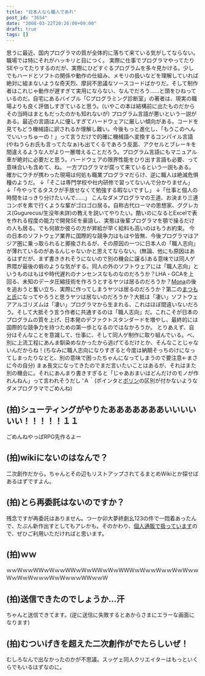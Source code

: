 ```yaml
---
title: "日本人なら職人であれ"
post_id: "3654"
date: "2008-03-22T20:26:00+09:00"
draft: true
tags: []
---
```



思うに最近、国内プログラマの質が全体的に落ちて来ている気がしてならない。職場では特にそれがハッキリと目につく。 実際に仕事でプログラマやってたりSEやってたりするのだが、実際にひどすぐるプログラムを多々見かける。少しでもハードとソフトの関係や動作の仕組み、メモリの扱いなどを理解していれば絶対に組まないような奇天烈、摩訶不思議なソースコードばかりだ。そして制作者はこれじゃ動作が遅すぎて実用にならない、なんでだろう……と頭をひねっているのだ。自宅にあるバイブル「Cプログラミング診断室」の著者は、現実の職場よりも良く評価しすぎていると思う。(いやこの本は結構前に出たものだからその当時はまともだったのかも知れないが) プログラム言語が悪いという一説がある。最近の言語は人に優しすぎてハードウェアに厳しい傾向がある。コードを見てもどう機械語に訳されるか理解し難い。今後もっと進化し、「もうこのへんでいいっちゅーの！」って言うだけで的確に機械語へ変換するコンパイル言語(やねうらお氏も言ってたなぁ)も出てくるであろう反面、アクセルとブレーキを間違えるような人がより一層増えることだろう。プログラム言語にもマニュアル車が絶対に必要だと思う。ハードウェアの限界性能をひり出す言語も必要、って意味合いも含めて、ね。 一方プログラマが腐って来ているという一説もある。確かにウチが携わった現場は何処も職業プログラマだらけ、逆に職人は絶滅危惧種のようだ。 ↓「そこは専門学校や社内研修で習ってないんで分かりません」 ↓「今やってるタスクが手放せなくて勉強する暇ないですし」 ↓「仕事と個人の時間をはっきり分けたいんで……」 こんなダメプログラマの王道、お決まり三連コンボを素で行くような輩がゴロゴロ居る。自称古代ローマの思想家、ググレカス(Gugurecus/生没年未詳)の教えを説いてやりたい。酷いのになるとExcelで表を作れる程度の能力で開発SEを豪語し、実態は後輩プログラマを顎で操るだけの人も居る。でも何故か彼らの方が昇給が早く給料も高いのはもうお約束。 今の日本のソフトウェア業界に国際的な競争力はもはや皆無、今後プログラマはアジア圏に乗っ取られると揶揄されるが、その原因の一つに日本人の「職人志向」が薄れているのがあるんじゃないかと思えてならない。(無論、他にも原因はあるはずだが、まず書ききれそうにないので別の機会に譲る)ある意味では同人ゲ界隈が最後の砦のような気がする。同人の外のソフトウェアには「職人志向」というものはもはや時代遅れのナンセンスなものなのだろうか？LHA・GCAを上回る、未知のデータ圧縮技術を作ろうとするヤツは居るのだろうか？[Mona](http://ja.wikipedia.org/wiki/Mona)の後を追おうと奮い立ち、実際に作ってしまうヤツは居るのだろうか？第二の[まつもと氏](http://ja.wikipedia.org/wiki/Ruby)になってやろうと思うヤツは居ないのだろうか？大抵は「凄い」ソフトウェアアルゴリズムは「凄い」プログラマから生まれる、これはほぼ間違いないだろう。そして大抵そう言う作者に共通するのは「職人志向」だ。これこそが日本のプログラムの質を上げ、日本発のデファクトスタンダードを増やし、最終的には国際的な競争力を持つための第一歩となるのではなかろうか。 とりあえず、自分はそんなことを意識して、仕事に、そして同人ゲ制作に取り組んでいる。べ、別に上流工程にあんま馴染めなかったから逃げてるだけとか、そんなことじゃないんだからね！(ちなみに職人志向になりすぎると今度は納期そっちのけになってしまったりなどと、別の意味で困ったちゃんになってしまうので要注意←まさに今の自分) まぁ長文になってきたのでまだ言いたいことはあるが、それはまた別の機会に。それにあんまり書きすぎると「じゃあおまいはどんだけのモノが作れんねん」って言われそうだし 'Ａ｀(ポインタと[ポリン](https://danmaq.com/image/mixi/poring.jpg)の区別が付かないようなダメプログラマでごめんね)
## (拍)シューティングがやりたあああああああいいいいいい！！！！！１１
ごめんねやっぱRPG先作るよー
## (拍)wikiにないのはなんで？
二次創作だから。ちゃんとその辺もリストアップされてるまとめWikiとか探せばあるはずですよん。
## (拍)とら再委託はないのですか？
残念ですが再委託はありません。つーか卯大夢終劇幺123の件で一悶着あったんで、たぶん新作出すとしてもアレかも。そのかわり、[個人通販で扱っています](http://e.danmaq.com/)ので、ぜひご利用いただければと思います。
## (拍)ｗｗ
ｗｗＷｗｗＷＷｗＷｗｗＷＷｗＷｗＷＷｗＷｗＷＷＷｗＷｗｗＷｗｗＷｗＷｗｗＷｗＷｗＷｗｗｗＷｗＷｗｗｗＷＷｗｗＷ
## (拍)送信できたのでしょうか…汗
ちゃんと送信できてます。(逆に送信に失敗するとあからさまにエラーな画面になります)
## (拍)むついげきを超えた二次創作がでたらしいぜ！
むしろなんで出なかったのかが不思議。スッゲェ同人クリエイターはもっといくらでもいるはずなのに。
